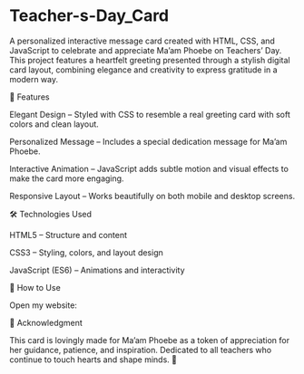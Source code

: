 # Teacher-s-Day_Card
A personalized interactive message card created with HTML, CSS, and JavaScript to celebrate and appreciate Ma’am Phoebe on Teachers’ Day. This project features a heartfelt greeting presented through a stylish digital card layout, combining elegance and creativity to express gratitude in a modern way.

💖 Features

Elegant Design – Styled with CSS to resemble a real greeting card with soft colors and clean layout.

Personalized Message – Includes a special dedication message for Ma’am Phoebe.

Interactive Animation – JavaScript adds subtle motion and visual effects to make the card more engaging.

Responsive Layout – Works beautifully on both mobile and desktop screens.

🛠️ Technologies Used

HTML5 – Structure and content

CSS3 – Styling, colors, and layout design

JavaScript (ES6) – Animations and interactivity

💌 How to Use

Open my website: 

🙏 Acknowledgment

This card is lovingly made for Ma’am Phoebe as a token of appreciation for her guidance, patience, and inspiration.
Dedicated to all teachers who continue to touch hearts and shape minds. 🌷
